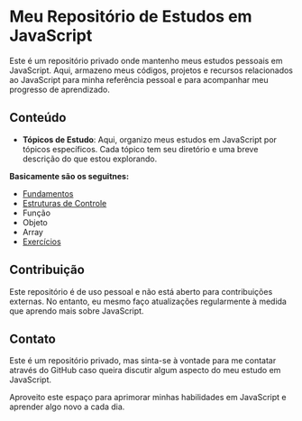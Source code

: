 # Meu Repositório de Estudos em JavaScript

Este é um repositório privado onde mantenho meus estudos pessoais em JavaScript. Aqui, armazeno meus códigos, projetos e recursos relacionados ao JavaScript para minha referência pessoal e para acompanhar meu progresso de aprendizado.

## Conteúdo

- **Tópicos de Estudo**: Aqui, organizo meus estudos em JavaScript por tópicos específicos. Cada tópico tem seu diretório e uma breve descrição do que estou explorando.

**Basicamente são os seguitnes:**
* [Fundamentos](https://github.com/marcos-m-medeiros/estudos-javascript/tree/main/fundamentos)
* [Estruturas de Controle](https://github.com/marcos-m-medeiros/estudos-javascript/tree/main/controle)
* Função
* Objeto
* Array
* [Exercícios](https://github.com/marcos-m-medeiros/estudos-javascript/tree/main/exercicios)

## Contribuição

Este repositório é de uso pessoal e não está aberto para contribuições externas. No entanto, eu mesmo faço atualizações regularmente à medida que aprendo mais sobre JavaScript.

## Contato

Este é um repositório privado, mas sinta-se à vontade para me contatar através do GitHub caso queira discutir algum aspecto do meu estudo em JavaScript.

Aproveito este espaço para aprimorar minhas habilidades em JavaScript e aprender algo novo a cada dia.

